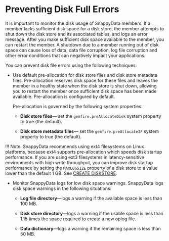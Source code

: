 <a id="preventing-disk-full-errors"></a>
# Preventing Disk Full Errors

It is important to monitor the disk usage of SnappyData members. If a member lacks sufficient disk space for a disk store, the member attempts to shut down the disk store and its associated tables, and logs an error message. After you make sufficient disk space available to the member, you can restart the member. A shutdown due to a member running out of disk space can cause loss of data, data file corruption, log file corruption and other error conditions that can negatively impact your applications.

You can prevent disk file errors using the following techniques:

-   Use default pre-allocation for disk store files and disk store metadata files. Pre-allocation reserves disk space for these files and leaves the member in a healthy state when the disk store is shut down, allowing you to restart the member once sufficient disk space has been made available. Pre-allocation is configured by default.

    Pre-allocation is governed by the following system properties:

    -   **Disk store files**— set the `gemfire.preAllocateDisk` system property to true (the default).

    -   **Disk store metadata files**— set the `gemfire.preAllocateIF` system property to true (the default).

!!! Note: 
	SnappyData recommends using ext4 filesystems on Linux platforms, because ext4 supports pre-allocation which speeds disk startup performance. If you are using ext3 filesystems in latency-sensitive environments with high write throughput, you can improve disk startup performance by setting the `MAXLOGSIZE` property of a disk store to a value lower than the default 1 GB. See [CREATE DISKSTORE](http://snappydatainc.github.io/snappydata/reference/sql_reference/create-diskstore).

-   Monitor SnappyData logs for low disk space warnings. SnappyData logs disk space warnings in the following situations:

    -   **Log file directory**—logs a warning if the available space is less than 100 MB.

    -   **Disk store directory**—logs a warning if the usable space is less than 1.15 times the space required to create a new oplog file.

    -   **Data dictionary**—logs a warning if the remaining space is less than 50 MB.
